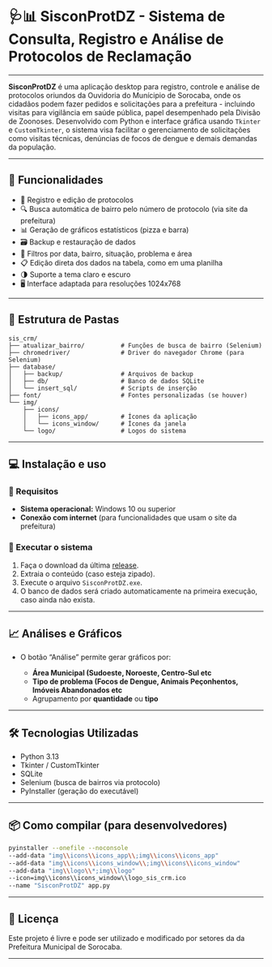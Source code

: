 # 🩺📊 SisconProtDZ - Sistema de Consulta, Registro e Análise de Protocolos de Reclamação
---

**SisconProtDZ** é uma aplicação desktop para registro, controle e análise de protocolos oriundos da Ouvidoria do Munícipio de Sorocaba, onde os cidadãos podem fazer pedidos e solicitações para a prefeitura - incluindo visitas para vigilância em saúde pública, papel desempenhado pela Divisão de Zoonoses. Desenvolvido com Python e interface gráfica usando `Tkinter` e `CustomTkinter`, o sistema visa facilitar o gerenciamento de solicitações como visitas técnicas, denúncias de focos de dengue e demais demandas da população.

---

## 🧰 Funcionalidades

* 📝 Registro e edição de protocolos
* 🔍 Busca automática de bairro pelo número de protocolo (via site da prefeitura)
* 📊 Geração de gráficos estatísticos (pizza e barra)
* 🗃️ Backup e restauração de dados
* 🔎 Filtros por data, bairro, situação, problema e área
* 📋 Edição direta dos dados na tabela, como em uma planilha
* 🌗 Suporte a tema claro e escuro
* 🖥️ Interface adaptada para resoluções 1024x768

---

## 📂 Estrutura de Pastas

```
sis_crm/
├── atualizar_bairro/          # Funções de busca de bairro (Selenium)
├── chromedriver/              # Driver do navegador Chrome (para Selenium)
├── database/
│   ├── backup/                # Arquivos de backup
│   ├── db/                    # Banco de dados SQLite
│   └── insert_sql/            # Scripts de inserção
├── font/                      # Fontes personalizadas (se houver)
└── img/
    ├── icons/
    │   ├── icons_app/         # Ícones da aplicação
    │   └── icons_window/      # Ícones da janela
    └── logo/                  # Logos do sistema
```

---

## 💻 Instalação e uso

### 🔧 Requisitos

* **Sistema operacional:** Windows 10 ou superior
* **Conexão com internet** (para funcionalidades que usam o site da prefeitura)

### 🚀 Executar o sistema

1. Faça o download da última [release](https://github.com/gabrielhenriqueconstantino/sis_registro_crm_dz_sorocaba/releases/tag/v1.0.0).
2. Extraia o conteúdo (caso esteja zipado).
3. Execute o arquivo `SisconProtDZ.exe`.
4. O banco de dados será criado automaticamente na primeira execução, caso ainda não exista.

---

## 📈 Análises e Gráficos

* O botão “Análise” permite gerar gráficos por:

  * **Área Municipal (Sudoeste, Noroeste, Centro-Sul etc**
  * **Tipo de problema (Focos de Dengue, Animais Peçonhentos, Imóveis Abandonados etc**
  * Agrupamento por **quantidade** ou **tipo**

---

## 🛠️ Tecnologias Utilizadas

* Python 3.13
* Tkinter / CustomTkinter
* SQLite
* Selenium (busca de bairros via protocolo)
* PyInstaller (geração do executável)

---

## 📦 Como compilar (para desenvolvedores)

```bash
pyinstaller --onefile --noconsole
--add-data "img\\icons\\icons_app\\;img\\icons\\icons_app"
--add-data "img\\icons\\icons_window\\;img\\icons\\icons_window"
--add-data "img\\logo\\*;img\\logo"
--icon=img\\icons\\icons_window\\logo_sis_crm.ico
--name "SisconProtDZ" app.py
```

---

## 📄 Licença

Este projeto é livre e pode ser utilizado e modificado por setores da da Prefeitura Municipal de Sorocaba.

---
